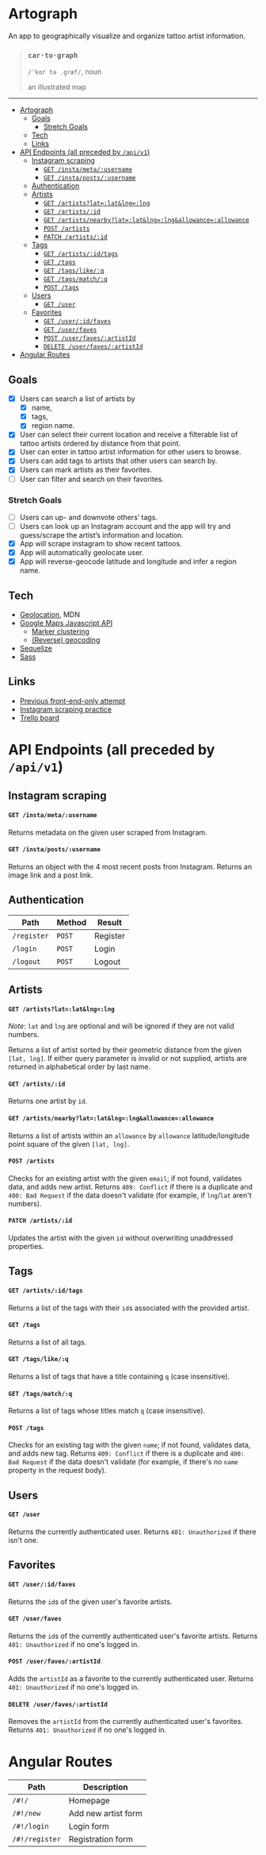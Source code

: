 # Artograph

An app to geographically visualize and organize tattoo artist information.

> ### `car·to·graph`
>
> `/ˈkɑr tə ˌgræf/`, noun
>
> an illustrated map

---

<!-- TOC -->

- [Artograph](#artograph)
  - [Goals](#goals)
    - [Stretch Goals](#stretch-goals)
  - [Tech](#tech)
  - [Links](#links)
- [API Endpoints (all preceded by `/api/v1`)](#api-endpoints-all-preceded-by-apiv1)
  - [Instagram scraping](#instagram-scraping)
      - [`GET /insta/meta/:username`](#get-instametausername)
      - [`GET /insta/posts/:username`](#get-instapostsusername)
  - [Authentication](#authentication)
  - [Artists](#artists)
      - [`GET /artists?lat=:lat&lng=:lng`](#get-artistslatlatlnglng)
      - [`GET /artists/:id`](#get-artistsid)
      - [`GET /artists/nearby?lat=:lat&lng=:lng&allowance=:allowance`](#get-artistsnearbylatlatlnglngallowanceallowance)
      - [`POST /artists`](#post-artists)
      - [`PATCH /artists/:id`](#patch-artistsid)
  - [Tags](#tags)
      - [`GET /artists/:id/tags`](#get-artistsidtags)
      - [`GET /tags`](#get-tags)
      - [`GET /tags/like/:q`](#get-tagslikeq)
      - [`GET /tags/match/:q`](#get-tagsmatchq)
      - [`POST /tags`](#post-tags)
  - [Users](#users)
      - [`GET /user`](#get-user)
  - [Favorites](#favorites)
      - [`GET /user/:id/faves`](#get-useridfaves)
      - [`GET /user/faves`](#get-userfaves)
      - [`POST /user/faves/:artistId`](#post-userfavesartistid)
      - [`DELETE /user/faves/:artistId`](#delete-userfavesartistid)
- [Angular Routes](#angular-routes)

<!-- /TOC -->

## Goals
- [x] Users can search a list of artists by
    - [x] name,
    - [x] tags,
    - [x] region name.
- [x] User can select their current location and receive a filterable list of tattoo artists ordered by distance from that point.
- [x] User can enter in tattoo artist information for other users to browse.
- [x] Users can add tags to artists that other users can search by.
- [x] Users can mark artists as their favorites.
- [ ] User can filter and search on their favorites.

### Stretch Goals
- [ ] Users can up- and downvote others’ tags.
- [ ] Users can look up an Instagram account and the app will try and guess/scrape the artist’s information and location.
- [x] App will scrape instagram to show recent tattoos.
- [x] App will automatically geolocate user.
- [x] App will reverse-geocode latitude and longitude and infer a region name.

## Tech
- [Geolocation](https://developer.mozilla.org/en-US/docs/Web/API/Geolocation), MDN
- [Google Maps Javascript API](https://developers.google.com/maps/documentation/javascript/)
    - [Marker clustering](https://developers.google.com/maps/documentation/javascript/marker-clustering)
    - [(Reverse) geocoding](https://developers.google.com/maps/documentation/geocoding/intro#ReverseGeocoding)
- [Sequelize](http://docs.sequelizejs.com/)
- [Sass](http://sass-lang.com/)

## Links
- [Previous front-end-only attempt](https://github.com/kenziebottoms/inkmap)
- [Instagram scraping practice](https://github.com/kenziebottoms/scram)
- [Trello board](https://trello.com/b/5q1GtVnF/inkmap)

# API Endpoints (all preceded by `/api/v1`)

## Instagram scraping

#### `GET /insta/meta/:username`

Returns metadata on the given user scraped from Instagram.

#### `GET /insta/posts/:username`

Returns an object with the 4 most recent posts from Instagram. Returns an image link and a post link.

## Authentication

| Path | Method | Result |
| ---- | ------ | ------ |
| `/register` | `POST` | Register |
| `/login` | `POST` | Login |
| `/logout` | `POST` | Logout |

## Artists

#### `GET /artists?lat=:lat&lng=:lng`

_Note_: `lat` and `lng` are optional and will be ignored if they are not valid numbers.

Returns a list of artist sorted by their geometric distance from the given `[lat, lng]`. If either query parameter is invalid or not supplied, artists are returned in alphabetical order by last name.

#### `GET /artists/:id`

Returns one artist by `id`.

#### `GET /artists/nearby?lat=:lat&lng=:lng&allowance=:allowance`

Returns a list of artists within an `allowance` by `allowance` latitude/longitude point square of the given `[lat, lng]`.

#### `POST /artists`

Checks for an existing artist with the given `email`; if not found, validates data, and adds new artist. Returns `409: Conflict` if there is a duplicate and `400: Bad Request` if the data doesn't validate (for example, if `lng`/`lat` aren't numbers).

#### `PATCH /artists/:id`

Updates the artist with the given `id` without overwriting unaddressed properties.

## Tags

#### `GET /artists/:id/tags`

Returns a list of the tags with their `id`s associated with the provided artist.

#### `GET /tags`

Returns a list of all tags.

#### `GET /tags/like/:q`

Returns a list of tags that have a title containing `q` (case insensitive).

#### `GET /tags/match/:q`

Returns a list of tags whose titles match `q` (case insensitive).

#### `POST /tags`

Checks for an existing tag with the given `name`; if not found, validates data, and adds new tag. Returns `409: Conflict` if there is a duplicate and `400: Bad Request` if the data doesn't validate (for example, if there's no `name` property in the request body).

## Users

#### `GET /user`

Returns the currently authenticated user. Returns `401: Unauthorized` if there isn't one.

## Favorites

#### `GET /user/:id/faves`

Returns the `id`s of the given user's favorite artists.

#### `GET /user/faves`

Returns the `id`s of the currently authenticated user's favorite artists. Returns `401: Unauthorized` if no one's logged in.

#### `POST /user/faves/:artistId`

Adds the `artistId` as a favorite to the currently authenticated user. Returns `401: Unauthorized` if no one's logged in.

#### `DELETE /user/faves/:artistId`

Removes the `artistId` from the currently authenticated user's favorites. Returns `401: Unauthorized` if no one's logged in.

# Angular Routes

| Path | Description |
| ---- | ----------- |
| `/#!/` | Homepage |
| `/#!/new` | Add new artist form |
| `/#!/login` | Login form |
| `/#!/register` | Registration form |